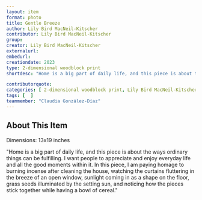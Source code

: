 ```yaml
---
layout: item
format: photo
title: Gentle Breeze
author: Lily Bird MacNeil-Kitscher
contributor: Lily Bird MacNeil-Kitscher
group: 
creator: Lily Bird MacNeil-Kitscher
externalurl: 
embedurl: 
creationdate: 2023
type: 2-dimensional woodblock print
shortdesc: "Home is a big part of daily life, and this piece is about the ways ordinary things can be fulfilling. I want people to appreciate and enjoy everyday life and all the good moments within it. In this piece, I am paying homage to burning incense after cleaning the house, watching the curtains fluttering in the breeze of an open window, sunlight coming in as a shape on the floor, grass seeds illuminated by the setting sun, and noticing how the pieces stick together while having a bowl of cereal."

contributorquote: 
categories: [ 2-dimensional woodblock print, Lily Bird MacNeil-Kitscher ]
tags: [  ]
teammember: "Claudia González-Díaz"
---
```


## About This Item

Dimensions: 13x19 inches

"Home is a big part of daily life, and this piece is about the ways ordinary things can be fulfilling. I want people to appreciate and enjoy everyday life and all the good moments within it. In this piece, I am paying homage to burning incense after cleaning the house, watching the curtains fluttering in the breeze of an open window, sunlight coming in as a shape on the floor, grass seeds illuminated by the setting sun, and noticing how the pieces stick together while having a bowl of cereal."
